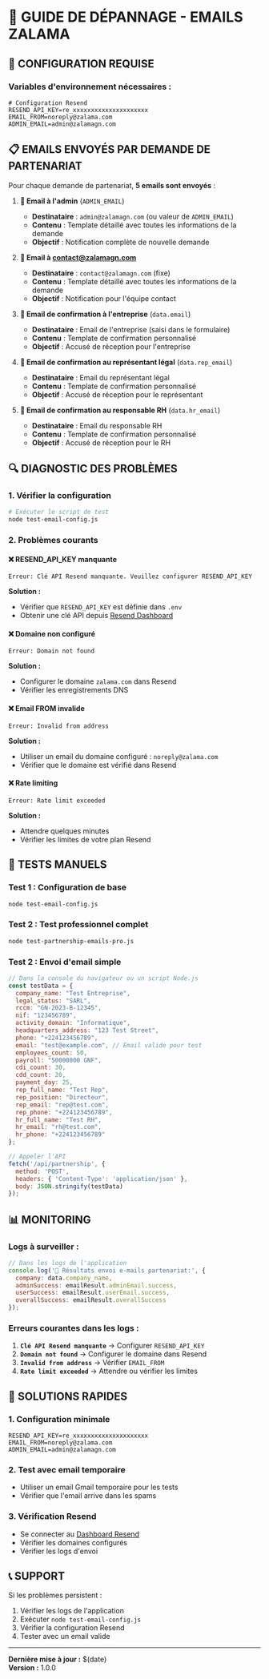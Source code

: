 # 🔧 GUIDE DE DÉPANNAGE - EMAILS ZALAMA

## 📧 **CONFIGURATION REQUISE**

### **Variables d'environnement nécessaires :**

```env
# Configuration Resend
RESEND_API_KEY=re_xxxxxxxxxxxxxxxxxxxxx
EMAIL_FROM=noreply@zalama.com
ADMIN_EMAIL=admin@zalamagn.com
```

## 📋 **EMAILS ENVOYÉS PAR DEMANDE DE PARTENARIAT**

Pour chaque demande de partenariat, **5 emails sont envoyés** :

1. **📧 Email à l'admin** (`ADMIN_EMAIL`)
   - **Destinataire** : `admin@zalamagn.com` (ou valeur de `ADMIN_EMAIL`)
   - **Contenu** : Template détaillé avec toutes les informations de la demande
   - **Objectif** : Notification complète de nouvelle demande

2. **📧 Email à contact@zalamagn.com**
   - **Destinataire** : `contact@zalamagn.com` (fixe)
   - **Contenu** : Template détaillé avec toutes les informations de la demande
   - **Objectif** : Notification pour l'équipe contact

3. **📧 Email de confirmation à l'entreprise** (`data.email`)
   - **Destinataire** : Email de l'entreprise (saisi dans le formulaire)
   - **Contenu** : Template de confirmation personnalisé
   - **Objectif** : Accusé de réception pour l'entreprise

4. **📧 Email de confirmation au représentant légal** (`data.rep_email`)
   - **Destinataire** : Email du représentant légal
   - **Contenu** : Template de confirmation personnalisé
   - **Objectif** : Accusé de réception pour le représentant

5. **📧 Email de confirmation au responsable RH** (`data.hr_email`)
   - **Destinataire** : Email du responsable RH
   - **Contenu** : Template de confirmation personnalisé
   - **Objectif** : Accusé de réception pour le RH

## 🔍 **DIAGNOSTIC DES PROBLÈMES**

### **1. Vérifier la configuration**

```bash
# Exécuter le script de test
node test-email-config.js
```

### **2. Problèmes courants**

#### **❌ RESEND_API_KEY manquante**
```
Erreur: Clé API Resend manquante. Veuillez configurer RESEND_API_KEY
```
**Solution :**
- Vérifier que `RESEND_API_KEY` est définie dans `.env`
- Obtenir une clé API depuis [Resend Dashboard](https://resend.com/api-keys)

#### **❌ Domaine non configuré**
```
Erreur: Domain not found
```
**Solution :**
- Configurer le domaine `zalama.com` dans Resend
- Vérifier les enregistrements DNS

#### **❌ Email FROM invalide**
```
Erreur: Invalid from address
```
**Solution :**
- Utiliser un email du domaine configuré : `noreply@zalama.com`
- Vérifier que le domaine est vérifié dans Resend

#### **❌ Rate limiting**
```
Erreur: Rate limit exceeded
```
**Solution :**
- Attendre quelques minutes
- Vérifier les limites de votre plan Resend

## 🧪 **TESTS MANUELS**

### **Test 1 : Configuration de base**
```bash
node test-email-config.js
```

### **Test 2 : Test professionnel complet**
```bash
node test-partnership-emails-pro.js
```

### **Test 2 : Envoi d'email simple**
```javascript
// Dans la console du navigateur ou un script Node.js
const testData = {
  company_name: "Test Entreprise",
  legal_status: "SARL",
  rccm: "GN-2023-B-12345",
  nif: "123456789",
  activity_domain: "Informatique",
  headquarters_address: "123 Test Street",
  phone: "+224123456789",
  email: "test@example.com", // Email valide pour test
  employees_count: 50,
  payroll: "50000000 GNF",
  cdi_count: 30,
  cdd_count: 20,
  payment_day: 25,
  rep_full_name: "Test Rep",
  rep_position: "Directeur",
  rep_email: "rep@test.com",
  rep_phone: "+224123456789",
  hr_full_name: "Test RH",
  hr_email: "rh@test.com",
  hr_phone: "+224123456789"
};

// Appeler l'API
fetch('/api/partnership', {
  method: 'POST',
  headers: { 'Content-Type': 'application/json' },
  body: JSON.stringify(testData)
});
```

## 📊 **MONITORING**

### **Logs à surveiller :**

```javascript
// Dans les logs de l'application
console.log('📧 Résultats envoi e-mails partenariat:', {
  company: data.company_name,
  adminSuccess: emailResult.adminEmail.success,
  userSuccess: emailResult.userEmail.success,
  overallSuccess: emailResult.overallSuccess
});
```

### **Erreurs courantes dans les logs :**

1. **`Clé API Resend manquante`** → Configurer `RESEND_API_KEY`
2. **`Domain not found`** → Configurer le domaine dans Resend
3. **`Invalid from address`** → Vérifier `EMAIL_FROM`
4. **`Rate limit exceeded`** → Attendre ou vérifier les limites

## 🚀 **SOLUTIONS RAPIDES**

### **1. Configuration minimale**
```env
RESEND_API_KEY=re_xxxxxxxxxxxxxxxxxxxxx
EMAIL_FROM=noreply@zalama.com
ADMIN_EMAIL=admin@zalamagn.com
```

### **2. Test avec email temporaire**
- Utiliser un email Gmail temporaire pour les tests
- Vérifier que l'email arrive dans les spams

### **3. Vérification Resend**
- Se connecter au [Dashboard Resend](https://resend.com)
- Vérifier les domaines configurés
- Vérifier les logs d'envoi

## 📞 **SUPPORT**

Si les problèmes persistent :
1. Vérifier les logs de l'application
2. Exécuter `node test-email-config.js`
3. Vérifier la configuration Resend
4. Tester avec un email valide

---

**Dernière mise à jour :** $(date)  
**Version :** 1.0.0 